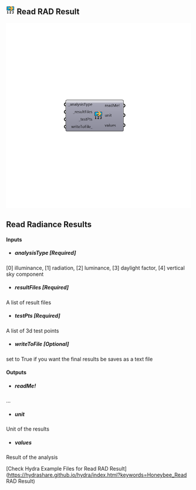 ## ![](../../images/icons/Read_RAD_Result.png) Read RAD Result

![](../../images/components/Read_RAD_Result.png)

Read Radiance Results
 -
 

#### Inputs
* ##### analysisType [Required]
[0] illuminance, [1] radiation, [2] luminance, [3] daylight factor, [4] vertical sky component
* ##### resultFiles [Required]
A list of result files
* ##### testPts [Required]
A list of 3d test points
* ##### writeToFile [Optional]
set to True if you want the final results be saves as a text file

#### Outputs
* ##### readMe!
...
* ##### unit
Unit of the results
* ##### values
Result of the analysis


[Check Hydra Example Files for Read RAD Result](https://hydrashare.github.io/hydra/index.html?keywords=Honeybee_Read RAD Result)